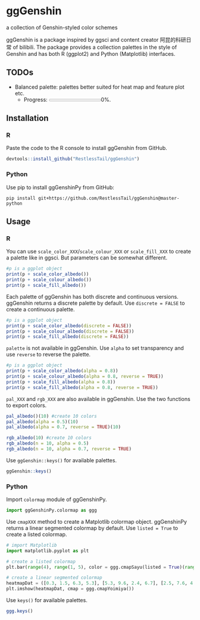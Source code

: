 # ggGenshin
a collection of Genshin-styled color schemes

ggGenshin is a package inspired by ggsci and content creator 阿昆的科研日常 of bilibili. The package provides a collection palettes in the style of Genshin and has both R (ggplot2) and Python (Matplotlib) interfaces.

## TODOs
+ Balanced palette: palettes better suited for heat map and feature plot etc.
	* Progress: <progress value = '0' max = '100'></progress>0%.

## Installation
### R
Paste the code to the R console to install ggGenshin from GitHub.

```R
devtools::install_github("RestlessTail/ggGenshin")
```

### Python
Use pip to install ggGenshinPy from GitHub:

```shell
pip install git+https://github.com/RestlessTail/ggGenshin@master-python
```

## Usage
### R
You can use `scale_color_XXX`/`scale_colour_XXX` or `scale_fill_XXX` to create a palette like in ggsci. But parameters can be somewhat different.

```R
#p is a ggplot object
print(p + scale_color_albedo())
print(p + scale_colour_albedo())
print(p + scale_fill_albedo())
```

Each palette of ggGenshin has both discrete and continuous versions. ggGenshin returns a discrete palette by default. Use `discrete = FALSE` to create a continuous palette.

```R
#p is a ggplot object
print(p + scale_color_albedo(discrete = FALSE))
print(p + scale_colour_albedo(discrete = FALSE))
print(p + scale_fill_albedo(discrete = FALSE))
```

`palette` is not available in ggGenshin. Use `alpha` to set transparency and use `reverse` to reverse the palette.

```R
#p is a ggplot object
print(p + scale_color_albedo(alpha = 0.8))
print(p + scale_colour_albedo(alpha = 0.8, reverse = TRUE))
print(p + scale_fill_albedo(alpha = 0.8))
print(p + scale_fill_albedo(alpha = 0.8, reverse = TRUE))
```

`pal_XXX` and `rgb_XXX` are also available in ggGenshin. Use the two functions to export colors.

```R
pal_albedo()(10) #create 10 colors
pal_albedo(alpha = 0.5)(10)
pal_albedo(alpha = 0.7, reverse = TRUE)(10)

rgb_albedo(10) #create 10 colors
rgb_albedo(n = 10, alpha = 0.5)
rgb_albedo(n = 10, alpha = 0.7, reverse = TRUE)
```

Use `ggGenshin::keys()` for available palettes.

```R
ggGenshin::keys()
```

### Python
Import `colormap` module of ggGenshinPy.

```python
import ggGenshinPy.colormap as ggg
```

Use `cmapXXX` method to create a Matplotlib colormap object. ggGenshinPy returns a linear segmented colormap by default. Use `listed = True` to create a listed colormap.

```python
# import Matplotlib
import matplotlib.pyplot as plt

# create a listed colormap
plt.bar(range(4), range(1, 5), color = ggg.cmapSayu(listed = True)(range(4)))

# create a linear segmented colormap
heatmapDat = ([0.3, 1.5, 6.3, 5.3], [5.3, 9.6, 2.4, 6.7], [2.5, 7.6, 4.9, 4.3], [3.4, 9.0, 6.7, 0.6], [2.2, 5.3, 4.8, 9.8])
plt.imshow(heatmapDat, cmap = ggg.cmapYoimiya())
```

Use `keys()` for available palettes.

```R
ggg.keys()
```

